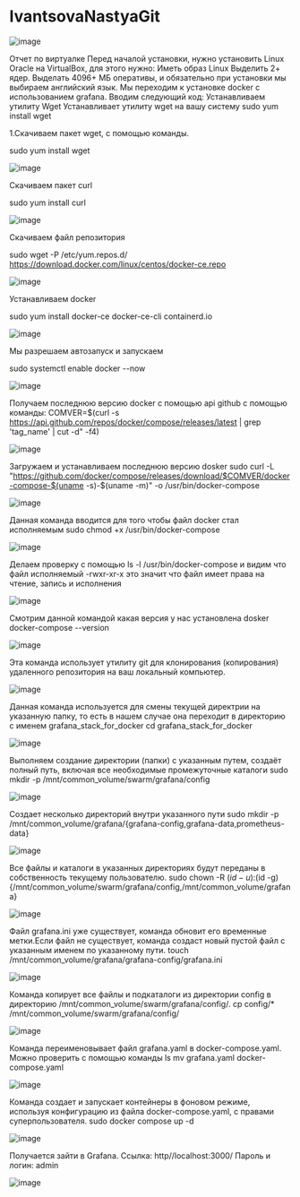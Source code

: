 # IvantsovaNastyaGit


![image](https://github.com/user-attachments/assets/e4d00a81-3fae-4a9c-ab5c-0d7a62f3b89d)



Отчет по виртуалке Перед началой установки, нужно установить Linux Oracle на VirtualBox, для этого нужно: Иметь образ Linux Выделить 2+ ядер. Выделать 4096+ МБ оперативы, и обязательно при установки мы выбираем английский язык. Мы переходим к установке docker с использованием grafana. Вводим следующий код: Устанавливаем утилиту Wget
Устанавливает утилиту wget на вашу систему
sudo yum install wget

1.Скачиваем пакет wget, с помощью команды.

sudo yum install wget

![image](https://github.com/user-attachments/assets/af01e319-20a5-4bef-8bb1-eb2e13810d41)

Скачиваем пакет curl

sudo yum install curl

![image](https://github.com/user-attachments/assets/43265fea-784a-4614-b91d-07303ac8ac51)

Скачиваем файл репозитория

sudo wget -P /etc/yum.repos.d/ https://download.docker.com/linux/centos/docker-ce.repo

![image](https://github.com/user-attachments/assets/265946fb-1adb-405d-b5a5-6f5a33c48ef6)

Устанавливаем docker

sudo yum install docker-ce docker-ce-cli containerd.io

![image](https://github.com/user-attachments/assets/9c6de58c-ed14-4697-85bf-b1e30458be57)

Мы разрешаем автозапуск и запускаем 

sudo systemctl enable docker --now

![image](https://github.com/user-attachments/assets/e48b4776-e074-47a8-bf88-8f7f60e64ebd)

Получаем последнюю версию docker с помощью api github с помощью команды: COMVER=$(curl -s https://api.github.com/repos/docker/compose/releases/latest | grep 'tag_name' | cut -d\" -f4)

![image](https://github.com/user-attachments/assets/ef930ebf-2bdc-4ee6-af75-fd399de0bf2e)

Загружаем и устанавливаем последнюю версию dosker sudo curl -L "https://github.com/docker/compose/releases/download/$COMVER/docker-compose-$(uname -s)-$(uname -m)" -o /usr/bin/docker-compose

![image](https://github.com/user-attachments/assets/f6f2ac62-46c9-4b89-a4e9-3b3c40e9595f)

Данная команда вводится для того чтобы файл docker стал исполняемым sudo chmod +x /usr/bin/docker-compose

![image](https://github.com/user-attachments/assets/940afa7e-6f33-4c52-a27d-e7ef0831851a)

Делаем проверку с помощью ls -l /usr/bin/docker-compose и видим что файл исполняемый -rwxr-xr-x это значит что файл имеет права на чтение, запись и исполнения

![image](https://github.com/user-attachments/assets/e43797a4-3643-4b77-b014-1621aa309618)

Смотрим данной командой какая версия у нас установлена dosker docker-compose --version

![image](https://github.com/user-attachments/assets/e8509858-4fbc-4685-b993-695b60ee8658)

Эта команда использует утилиту git для клонирования (копирования) удаленного репозитория на ваш локальный компьютер.

![image](https://github.com/user-attachments/assets/bc35dc20-679e-4272-8e48-48f3b0496333)

Данная команда используется для смены текущей директрии на указанную папку, то есть в нашем случае она переходит в директорию с именем grafana_stack_for_docker cd grafana_stack_for_docker

![image](https://github.com/user-attachments/assets/d2990928-00f0-4bb0-bcde-5e73e4012235)

Выполняем создание директории (папки) с указанным путем, создаёт полный путь, включая все необходимые промежуточные каталоги sudo mkdir -p /mnt/common_volume/swarm/grafana/config

![image](https://github.com/user-attachments/assets/59515d2c-304e-4002-8ff5-552cd1f6bc11)

Создает несколько директорий внутри указанного пути sudo mkdir -p /mnt/common_volume/grafana/{grafana-config,grafana-data,prometheus-data}

![image](https://github.com/user-attachments/assets/3b6744b3-b8ee-4315-bcc8-bb85963b79eb)

Все файлы и каталоги в указанных директориях будут переданы в собственность текущему пользователю. sudo chown -R $(id -u):$(id -g) {/mnt/common_volume/swarm/grafana/config,/mnt/common_volume/grafana}

![image](https://github.com/user-attachments/assets/571ee390-d97e-4d82-b70c-5cf8b5204cbf)

Файл grafana.ini уже существует, команда обновит его временные метки.Если файл не существует, команда создаст новый пустой файл с указанным именем по указанному пути. touch /mnt/common_volume/grafana/grafana-config/grafana.ini

![image](https://github.com/user-attachments/assets/c6a77f4c-c3a5-4da4-96ed-5187a9405d22)

Команда копирует все файлы и подкаталоги из директории config в директорию /mnt/common_volume/swarm/grafana/config/. cp config/* /mnt/common_volume/swarm/grafana/config/

![image](https://github.com/user-attachments/assets/588bbf26-b57b-4168-9743-c0844a278861)

Команда переименовывает файл grafana.yaml в docker-compose.yaml. Можно проверить с помощью команды ls mv grafana.yaml docker-compose.yaml

![image](https://github.com/user-attachments/assets/458ff849-9905-42a4-8d0f-c40b52fac9b7)

Команда создает и запускает контейнеры в фоновом режиме, используя конфигурацию из файла docker-compose.yaml, с правами суперпользователя. sudo docker compose up -d

![image](https://github.com/user-attachments/assets/59e46ec1-d0b9-49cd-9ce7-297e18eb044c)

Получается зайти в Grafana. Ссылка: http//localhost:3000/ Пароль и логин: admin

![image](https://github.com/user-attachments/assets/c2bf37e3-078e-4dbd-8478-c0ae418bc37e)






